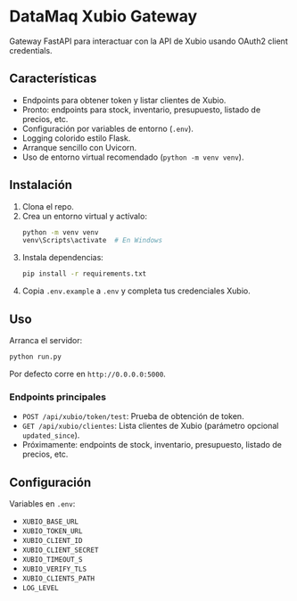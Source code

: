 # DataMaq Xubio Gateway

Gateway FastAPI para interactuar con la API de Xubio usando OAuth2 client credentials.

## Características

- Endpoints para obtener token y listar clientes de Xubio.
- Pronto: endpoints para stock, inventario, presupuesto, listado de precios, etc.
- Configuración por variables de entorno (`.env`).
- Logging colorido estilo Flask.
- Arranque sencillo con Uvicorn.
- Uso de entorno virtual recomendado (`python -m venv venv`).

## Instalación

1. Clona el repo.
2. Crea un entorno virtual y actívalo:
   ```sh
   python -m venv venv
   venv\Scripts\activate  # En Windows
   ```
3. Instala dependencias:
   ```sh
   pip install -r requirements.txt
   ```
4. Copia `.env.example` a `.env` y completa tus credenciales Xubio.

## Uso

Arranca el servidor:
```sh
python run.py
```
Por defecto corre en `http://0.0.0.0:5000`.

### Endpoints principales

- `POST /api/xubio/token/test`: Prueba de obtención de token.
- `GET /api/xubio/clientes`: Lista clientes de Xubio (parámetro opcional `updated_since`).
- Próximamente: endpoints de stock, inventario, presupuesto, listado de precios, etc.

## Configuración

Variables en `.env`:
- `XUBIO_BASE_URL`
- `XUBIO_TOKEN_URL`
- `XUBIO_CLIENT_ID`
- `XUBIO_CLIENT_SECRET`
- `XUBIO_TIMEOUT_S`
- `XUBIO_VERIFY_TLS`
- `XUBIO_CLIENTS_PATH`
- `LOG_LEVEL`
